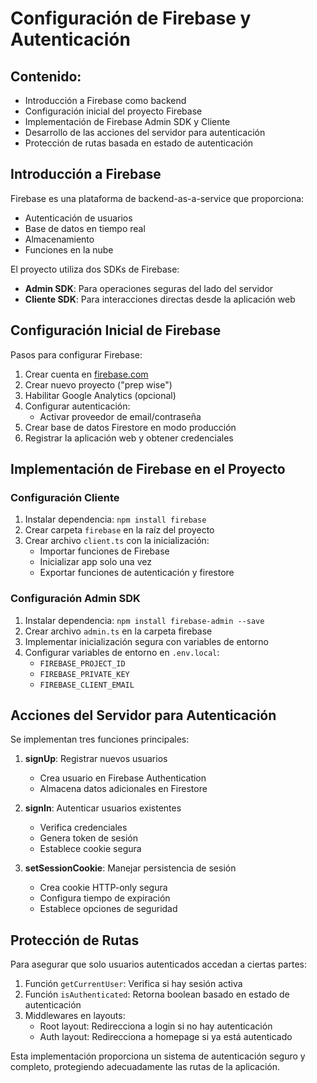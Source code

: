 # Configuración de Firebase y Autenticación

## Contenido:

- Introducción a Firebase como backend
- Configuración inicial del proyecto Firebase
- Implementación de Firebase Admin SDK y Cliente
- Desarrollo de las acciones del servidor para autenticación
- Protección de rutas basada en estado de autenticación

## Introducción a Firebase

Firebase es una plataforma de backend-as-a-service que proporciona:

- Autenticación de usuarios
- Base de datos en tiempo real
- Almacenamiento
- Funciones en la nube

El proyecto utiliza dos SDKs de Firebase:

- **Admin SDK**: Para operaciones seguras del lado del servidor
- **Cliente SDK**: Para interacciones directas desde la aplicación web

## Configuración Inicial de Firebase

Pasos para configurar Firebase:

1. Crear cuenta en [firebase.com](https://firebase.com)
2. Crear nuevo proyecto ("prep wise")
3. Habilitar Google Analytics (opcional)
4. Configurar autenticación:
   - Activar proveedor de email/contraseña
5. Crear base de datos Firestore en modo producción
6. Registrar la aplicación web y obtener credenciales

## Implementación de Firebase en el Proyecto

### Configuración Cliente

1. Instalar dependencia: `npm install firebase`
2. Crear carpeta `firebase` en la raíz del proyecto
3. Crear archivo `client.ts` con la inicialización:
   - Importar funciones de Firebase
   - Inicializar app solo una vez
   - Exportar funciones de autenticación y firestore

### Configuración Admin SDK

1. Instalar dependencia: `npm install firebase-admin --save`
2. Crear archivo `admin.ts` en la carpeta firebase
3. Implementar inicialización segura con variables de entorno
4. Configurar variables de entorno en `.env.local`:
   - `FIREBASE_PROJECT_ID`
   - `FIREBASE_PRIVATE_KEY`
   - `FIREBASE_CLIENT_EMAIL`

## Acciones del Servidor para Autenticación

Se implementan tres funciones principales:

1. **signUp**: Registrar nuevos usuarios

   - Crea usuario en Firebase Authentication
   - Almacena datos adicionales en Firestore

2. **signIn**: Autenticar usuarios existentes

   - Verifica credenciales
   - Genera token de sesión
   - Establece cookie segura

3. **setSessionCookie**: Manejar persistencia de sesión
   - Crea cookie HTTP-only segura
   - Configura tiempo de expiración
   - Establece opciones de seguridad

## Protección de Rutas

Para asegurar que solo usuarios autenticados accedan a ciertas partes:

1. Función `getCurrentUser`: Verifica si hay sesión activa
2. Función `isAuthenticated`: Retorna boolean basado en estado de autenticación
3. Middlewares en layouts:
   - Root layout: Redirecciona a login si no hay autenticación
   - Auth layout: Redirecciona a homepage si ya está autenticado

Esta implementación proporciona un sistema de autenticación seguro y completo, protegiendo adecuadamente las rutas de la aplicación.
